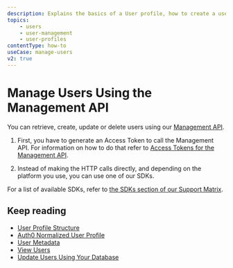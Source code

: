 ```yaml
---
description: Explains the basics of a User profile, how to create a user and view users and their profile details.
topics:
    - users
    - user-management
    - user-profiles
contentType: how-to
useCase: manage-users
v2: true
---
```

# Manage Users Using the Management API

You can retrieve, create, update or delete users using our [Management API](/api/management/v2#!/Users/get_users).

1. First, you have to generate an Access Token to call the Management API. For information on how to do that refer to [Access Tokens for the Management API](/api/management/v2/concepts/tokens).

2. Instead of making the HTTP calls directly, and depending on the platform you use, you can use one of our SDKs. 

For a list of available SDKs, refer to [the SDKs section of our Support Matrix](/support/matrix#sdks).

## Keep reading

* [User Profile Structure](/user-profile/user-profile-structure)
* [Auth0 Normalized User Profile](/user-profile/normalized)
* [User Metadata](/metadata)
* [View Users](/user-profile/view-users)
* [Update Users Using Your Database](/user-profile/update-users-using-your-database)
